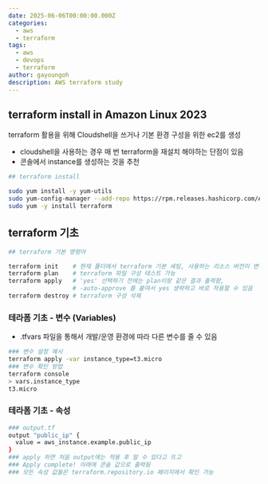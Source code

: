 ```yaml
---
date: 2025-06-06T00:00:00.000Z
categories:
  - aws
  - terraform
tags:
  - aws
  - devops
  - terraform
author: gayoungoh
description: AWS terraform study
---
```

## terraform install in Amazon Linux 2023

terraform 활용을 위해 Cloudshell을 쓰거나 기본 환경 구성을 위한 ec2를 생성
- cloudshell을 사용하는 경우 매 번 terraform을 재설치 해야하는 단점이 있음
- 콘솔에서 instance를 생성하는 것을 추천

``` bash
## terraform install

sudo yum install -y yum-utils
sudo yum-config-manager --add-repo https://rpm.releases.hashicorp.com/AmazonLinux/hashicorp.repo
sudo yum -y install terraform
```

## terraform 기초
``` bash
## terraform 기본 명령어

terraform init    # 현재 폴더에서 terraform 기본 세팅, 사용하는 리소스 버전이 변경되면 새로 해야함
terraform plan    # terraform 파일 구성 테스트 가능
terraform apply   # 'yes' 선택하기 전에는 plan이랑 같은 결과 출력함,
                  # -auto-approve 를 붙여서 yes 생략하고 바로 적용할 수 있음
terraform destroy # terraform 구성 삭제
```

### 테라폼 기초 - 변수 (Variables)
- .tfvars 파일을 통해서 개발/운영 환경에 따라 다른 변수를 줄 수 있음
``` bash
### 변수 설정 예시
terraform apply -var instance_type=t3.micro
### 변수 확인 방법
terraform console
> vars.instance_type
t3.micro
```
### 테라폼 기초 - 속성
``` bash
### output.tf
output "public_ip" {
  value = aws_instance.example.public_ip
}
### apply 하면 처음 output에는 적용 후 알 수 있다고 뜨고
### Apply complete! 아래에 콘솔 값으로 출력됨
### 모든 속성 값들은 terraform.repository.io 페이지에서 확인 가능
```